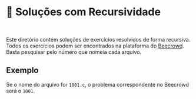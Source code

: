 # 🔁 Soluções com Recursividade

</br>

Este diretório contém soluções de exercícios resolvidos de forma recursiva. Todos os exercícios podem ser encontrados na plataforma do [Beecrowd](https://www.beecrowd.com.br). Basta pesquisar pelo número que nomeia cada arquivo.

## Exemplo

Se o nome do arquivo for `1001.c`, o problema correspondente no Beecrowd será o `1001`.

